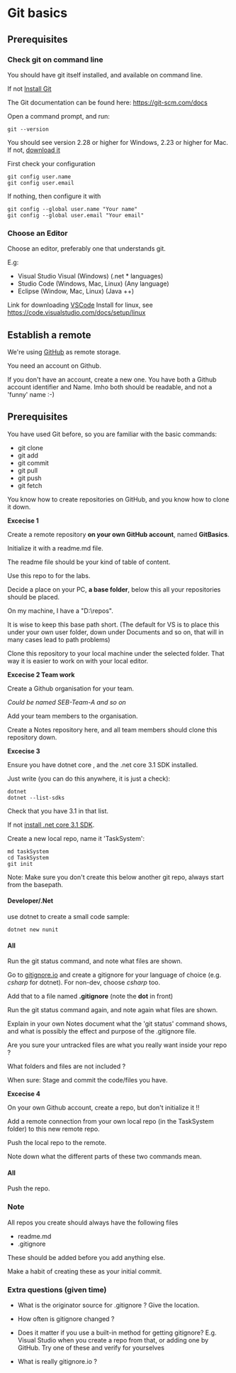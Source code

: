 # Git basics

## Prerequisites

### Check git on command line

You should have git itself installed, and available on command line.

If not [Install Git](https://git-scm.com/downloads)

The Git documentation can be found here:  https://git-scm.com/docs


Open a command prompt, and run:
```
git --version
```
 You should see version 2.28 or higher for Windows, 2.23 or higher for Mac.
 If not, [download it](https://git-scm.com/downloads)

First check your configuration

```
git config user.name
git config user.email
```


If nothing, then configure it with

```
git config --global user.name "Your name"
git config --global user.email "Your email"
```

### Choose an Editor

Choose an editor, preferably one that understands git.

E.g:

* Visual Studio Visual (Windows) (.net * languages)
* Studio Code  (Windows, Mac, Linux) (Any language) 
* Eclipse (Window, Mac, Linux)  (Java ++)

Link for downloading [VSCode](https://code.visualstudio.com/download) 
Install for linux, see https://code.visualstudio.com/docs/setup/linux 


## Establish a remote

We're using [GitHub](https://github.com) as remote storage.

You need an account on Github.  

If you don't have an account, create a new one.  You have both a Github account identifier and Name.  Imho both should be readable, and not a 'funny' name :-)


## Prerequisites

You have used Git before, so you are familiar with the basic commands:

* git clone
* git add
* git commit
* git pull
* git push
* git fetch

You know how to create repositories on GitHub, and you know how to clone it down.


**Excecise 1**

Create a remote repository **on your own GitHub account**, named **GitBasics**. 

Initialize it with a readme.md file.  

The readme file should be your kind of table of content.

Use this repo to for the labs.


Decide a place on your PC, **a base  folder**, below this all your repositories should be placed.

On my machine, I have a "D:\repos".   

It is wise to keep this base path short.  (The default for VS is to place this under your own user folder, down under Documents and so on, that will in many cases lead to path problems)

Clone this repository to your local machine under the selected folder.  That way it is easier to work on with your local editor.  

**Excecise 2   Team work**   

Create a Github organisation for your team.  

*Could be named SEB-Team-A and so on*

Add your team members to the organisation.

Create a Notes repository here, and all team members should clone this repository down.  

**Excecise 3**

Ensure you have dotnet core , and the .net core 3.1 SDK installed.

Just write  (you can do this anywhere, it is just a check):

```
dotnet
dotnet --list-sdks
```

Check that you have 3.1 in that list.

If not [install .net core 3.1 SDK](https://dotnet.microsoft.com/download).

Create a new local repo,  name it 'TaskSystem':

```
md taskSystem
cd TaskSystem
git init
```

Note:  Make sure you don't create this below another git repo, always start from the basepath.

#### Developer/.Net

use dotnet to create a small code sample:

```
dotnet new nunit
```

#### All

Run the git status command, and note what files are shown.

Go to [gitignore.io](https://gitignore.io) and create a gitignore for your language of choice  (e.g. *csharp* for dotnet). For non-dev, choose *csharp* too. 

Add that to a file named **.gitignore**  (note the **dot** in front)

Run the git status command again, and note again what files are shown.

Explain in your own Notes document what the 'git status' command shows, and what is possibly the effect and purpose of the .gitignore file.

Are you sure your untracked files are what you really want inside your repo ?

What folders and files are not included ?

When sure:  Stage and commit the code/files you have.  


**Excecise 4**

On your own Github account, create a repo, but don't initialize it !!

Add a remote connection from your own local repo (in the TaskSystem folder) to this new remote repo.

Push the local repo to the remote.

Note down what the different parts of these two commands mean.


#### All

Push the repo.




### Note

All repos you create should always have the following files

*  readme.md
*  .gitignore

These should be added before you add anything else.

Make a habit of creating these as your initial commit.


### Extra questions  (given time)

* What is the originator source for .gitignore ?   Give the location.

* How often is gitignore changed ?

* Does it matter if you use a built-in method for getting gitignore?   E.g. Visual Studio when you create a repo from that, or adding one by GitHub.  Try one of these and verify for yourselves

* What is really gitignore.io ?


